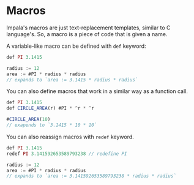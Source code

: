 # Macros
Impala's macros are just text-replacement templates, similar to C language's. So, a macro is a piece of code that is given a name.

A variable-like macro can be defined with `def` keyword:
```js
def PI 3.1415

radius := 12
area := #PI * radius * radius
// expands to `area := 3.1415 * radius * radius`
```

You can also define macros that work in a similar way as a function call.
```js
def PI 3.1415
def CIRCLE_AREA(r) #PI * ^r * ^r

#CIRCLE_AREA(10)
// exapends to `3.1415 * 10 * 10`
```


You can also reassign macros with `redef` keyword.
```js
def PI 3.1415
redef PI 3.141592653589793238 // redefine PI

radius := 12
area := #PI * radius * radius
// expands to `area := 3.141592653589793238 * radius * radius`
```
